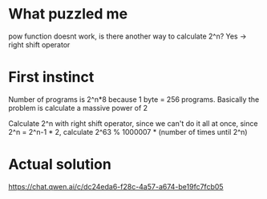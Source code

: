 # What puzzled me

pow function doesnt work, is there another way to calculate 2^n? Yes -> right shift operator


# First instinct

Number of programs is  2^n*8 because 1 byte = 256 programs. Basically the problem is calculate a massive power of 2

Calculate 2^n with right shift operator, since we can't do it all at once, since 2^n = 2^n-1 * 2, calculate 2^63 % 1000007 * (number of times until 2^n)


# Actual solution

https://chat.qwen.ai/c/dc24eda6-f28c-4a57-a674-be19fc7fcb05

